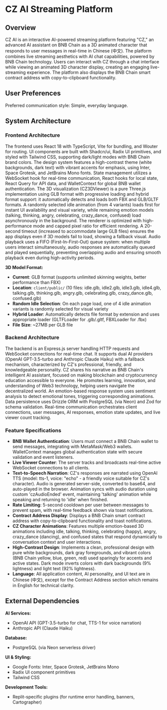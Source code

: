 # CZ AI Streaming Platform

## Overview
CZ AI is an interactive AI-powered streaming platform featuring "CZ," an advanced AI assistant on BNB Chain as a 3D animated character that responds to user messages in real-time in Chinese (中文). The platform combines live streaming aesthetics with AI chat capabilities, powered by BNB Chain technology. Users can interact with CZ through a chat interface while viewing an animated 3D character display, creating an engaging live-streaming experience. The platform also displays the BNB Chain smart contract address with copy-to-clipboard functionality.

## User Preferences
Preferred communication style: Simple, everyday language.

## System Architecture

### Frontend Architecture
The frontend uses React 18 with TypeScript, Vite for bundling, and Wouter for routing. UI components are built with Shadcn/ui, Radix UI primitives, and styled with Tailwind CSS, supporting dark/light modes with BNB Chain brand colors. The design system features a high-contrast theme (white backgrounds, dark text) with vibrant accents for emphasis, using Inter, Space Grotesk, and JetBrains Mono fonts. State management utilizes a WebSocket hook for real-time communication, React hooks for local state, React Query for API data, and WalletContext for global BNB wallet authentication. The 3D visualization (CZ3DViewer) is a pure Three.js implementation using GLB format with progressive loading and hybrid format support: it automatically detects and loads both FBX and GLB/GLTF formats. A randomly selected idle animation (from 4 variants) loads first for instant UI availability and visual variety, while remaining emotion models (talking, thinking, angry, celebrating, crazy_dance, confused) load asynchronously in the background. The renderer is optimized with high-performance mode and capped pixel ratio for efficient rendering. A 20-second timeout (increased to accommodate large GLB files) ensures the app displays even if 3D models fail to load, showing a fallback visual. Audio playback uses a FIFO (First-In-First-Out) queue system: when multiple users interact simultaneously, audio responses are automatically queued and played sequentially, preventing overlapping audio and ensuring smooth playback even during high-activity periods.

**3D Model Format:**
- **Current**: GLB format (supports unlimited skinning weights, better performance than FBX)
- **Location**: `client/public/` (10 files: idle.glb, idle2.glb, idle3.glb, idle4.glb, talking.glb, thinking.glb, angry.glb, celebrating.glb, crazy_dance.glb, confused.glb)
- **Random Idle Selection**: On each page load, one of 4 idle animation variants is randomly selected for visual variety
- **Hybrid Loader**: Automatically detects file format by extension and uses appropriate loader (GLTFLoader for .glb/.gltf, FBXLoader for .fbx)
- **File Size**: ~27MB per GLB file

### Backend Architecture
The backend is an Express.js server handling HTTP requests and WebSocket connections for real-time chat. It supports dual AI providers (OpenAI GPT-3.5-turbo and Anthropic Claude Haiku) with a fallback mechanism, characterized by CZ's professional, friendly, and knowledgeable personality. CZ shares his narrative as BNB Chain's intelligent AI assistant, focused on making blockchain and cryptocurrency education accessible to everyone. He promotes learning, innovation, and understanding of Web3 technology, helping users navigate the decentralized world. An emotion-based response system uses sentiment analysis to detect emotional tones, triggering corresponding animations. Data persistence uses Drizzle ORM with PostgreSQL (via Neon) and Zod for schema validation. Real-time communication orchestrates client connections, user messages, AI responses, emotion state updates, and live viewer count tracking.

### Feature Specifications
- **BNB Wallet Authentication**: Users must connect a BNB Chain wallet to send messages, integrating with MetaMask/Web3 wallets. WalletContext manages global authentication state with secure validation and event listeners.
- **Live Viewer Counter**: The server tracks and broadcasts real-time active WebSocket connections to all clients.
- **Text-to-Speech Narration**: CZ's responses are narrated using OpenAI TTS (model: tts-1, voice: "echo" - a friendly voice suitable for CZ's character). Audio is generated server-side, converted to base64, and auto-played in the browser. Animation syncs with audio duration using custom 'czAudioEnded' event, maintaining 'talking' animation while speaking and returning to 'idle' when finished.
- **Rate Limiting**: 5-second cooldown per user between messages to prevent spam, with real-time feedback shown via toast notifications.
- **Contract Address Display**: Displays a BNB Chain smart contract address with copy-to-clipboard functionality and toast notifications.
- **CZ Character Animations**: Features multiple emotion-based 3D animations including idle, talking, thinking, celebrating (happy), angry, crazy_dance (dancing), and confused states that respond dynamically to conversation context and user interactions.
- **High-Contrast Design**: Implements a clean, professional design with pure white backgrounds, dark gray foregrounds, and vibrant colors (BNB Chain yellow, blue, green, red) used sparingly for accents and active states. Dark mode inverts colors with dark backgrounds (9% lightness) and light text (92% lightness).
- **Language**: All application content, AI personality, and UI text are in Chinese (中文), except for the Contract Address section which remains in English for technical clarity.

## External Dependencies

**AI Services:**
- OpenAI API (GPT-3.5-turbo for chat, TTS-1 for voice narration)
- Anthropic API (Claude Haiku)

**Database:**
- PostgreSQL (via Neon serverless driver)

**UI & Styling:**
- Google Fonts: Inter, Space Grotesk, JetBrains Mono
- Radix UI component primitives
- Tailwind CSS

**Development Tools:**
- Replit-specific plugins (for runtime error handling, banners, Cartographer)
